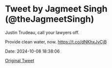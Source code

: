 # Tweet by Jagmeet Singh (@theJagmeetSingh)

Justin Trudeau, call your lawyers off.

Provide clean water, now. https://t.co/dNKhxJvCjB

Date: 2024-10-08 18:38:06

[Original Tweet](https://x.com/theJagmeetSingh/status/1843722554940457437)
